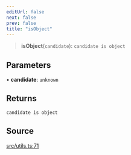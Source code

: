 ```yaml
---
editUrl: false
next: false
prev: false
title: "isObject"
---
```


> **isObject**(`candidate`): `candidate is object`

## Parameters

• **candidate**: `unknown`

## Returns

`candidate is object`

## Source

[src/utils.ts:71](https://github.com/eddienubes/sagetest/blob/d308ef3/src/utils.ts#L71)
